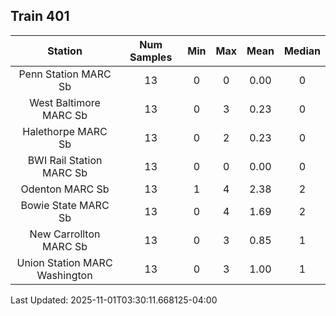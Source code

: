 ## Train 401

| Station | Num Samples | Min | Max | Mean | Median |
| :-----: | :---------: | :-: | :-: | :--: | :----: |
| Penn Station MARC Sb | 13 | 0 | 0 | 0.00 | 0 |
| West Baltimore MARC Sb | 13 | 0 | 3 | 0.23 | 0 |
| Halethorpe MARC Sb | 13 | 0 | 2 | 0.23 | 0 |
| BWI Rail Station MARC Sb | 13 | 0 | 0 | 0.00 | 0 |
| Odenton MARC Sb | 13 | 1 | 4 | 2.38 | 2 |
| Bowie State MARC Sb | 13 | 0 | 4 | 1.69 | 2 |
| New Carrollton MARC Sb | 13 | 0 | 3 | 0.85 | 1 |
| Union Station MARC Washington | 13 | 0 | 3 | 1.00 | 1 |


Last Updated: 2025-11-01T03:30:11.668125-04:00